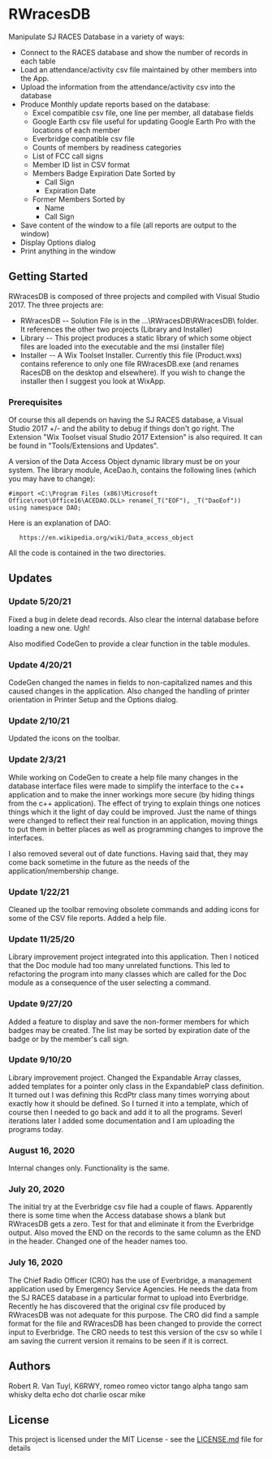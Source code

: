 # RWracesDB
Manipulate SJ RACES Database in a variety of ways:

  - Connect to the RACES database and show the number of records in each table
  - Load an attendance/activity csv file maintained by other members into the App.
  - Upload the information from the attendance/activity csv into the database
  - Produce Monthly update reports based on the database:
    * Excel compatible csv file, one line per member, all database fields
    * Google Earth csv file useful for updating Google Earth Pro with the locations of each
      member
    * Everbridge compatible csv file
    * Counts of members by readiness categories
    * List of FCC call signs
    * Member ID list in CSV format
    * Members Badge Expiration Date Sorted by
      * Call Sign
      * Expiration Date
    * Former Members Sorted by
      * Name
      * Call Sign
  - Save content of the window to a file (all reports are output to the window)
  - Display Options dialog
  - Print anything in the window

## Getting Started

RWracesDB is composed of three projects and compiled with Visual Studio 2017.  The three projects are:
  - RWracesDB -- Solution File is in the ...\RWracesDB\RWracesDB\ folder.  It references the other two
    projects (Library and Installer)
  - Library -- This project produces a static library of which some object files are loaded into
    the executable and the msi (installer file)
  - Installer -- A Wix Toolset Installer.  Currently this file (Product.wxs) contains reference to only
    one file RWracesDB.exe (and renames RacesDB on the desktop and elsewhere).  If you wish to change
    the installer then I suggest you look at WixApp.

### Prerequisites

Of course this all depends on having the SJ RACES database, a Visual Studio 2017 +/- and the ability to
debug if things don't go right.  The Extension "Wix Toolset visual Studio 2017 Extension" is also
required.  It can be found in "Tools/Extensions and Updates".

A version of the Data Access Object dynamic library must be on your system.  The library module,
AceDao.h, contains the following lines (which you may have to change):
```
#import <C:\Program Files (x86)\Microsoft Office\root\Office16\ACEDAO.DLL> rename(_T("EOF"), _T("DaoEof"))
using namespace DAO;
```
Here is an explanation of DAO:
```
   https://en.wikipedia.org/wiki/Data_access_object
```

All the code is contained in the two directories.


## Updates

### Update 5/20/21

Fixed a bug in delete dead records.  Also clear the internal database before loading a new one.  Ugh!

Also modified CodeGen to provide a clear function in the table modules.

### Update 4/20/21

CodeGen changed the names in fields to non-capitalized names and this caused changes in the application.
Also changed the handling of printer orientation in Printer Setup and the Options dialog.

### Update 2/10/21

Updated the icons on the toolbar.

### Update 2/3/21

While working on CodeGen to create a help file many changes in the database interface files
were made to simplify the interface to the c++ application and to make the inner workings more
secure (by hiding things from the c++ application).  The effect of trying to explain things
one notices things which it the light of day could be improved.  Just the name of things were
changed to reflect their real function in an application, moving things to put them in better
places as well as programming changes to improve the interfaces.

I also removed several out of date functions.  Having said that, they may come back sometime
in the future as the needs of the application/membership change.

### Update 1/22/21

Cleaned up the toolbar removing obsolete commands and adding icons for some of the CSV file
reports.  Added a help file.

### Update 11/25/20

Library improvement project integrated into this application.  Then I noticed that the Doc module had
too many unrelated functions.  This led to refactoring the program into many classes which are called
for the Doc module as a consequence of the user selecting a command.

### Update 9/27/20
Added a feature to display and save the non-former members for which badges may be created.  The list
may be sorted by expiration date of the badge or by the member's call sign.

### Update 9/10/20
Library improvement project.  Changed the Expandable Array classes, added templates for a pointer only
class in the ExpandableP class definition.  It turned out I was defining this RcdPtr class many times
worrying about exactly how it should be defined.  So I turned it into a template, which of course then
I needed to go back and add it to all the programs.  Severl iterations later I added some documentation
and I am uploading the programs today.

### August 16, 2020

Internal changes only.  Functionality is the same.

### July 20, 2020

The initial try at the Everbridge csv file had a couple of flaws.  Apparently there is some time when
the Access database shows a blank but RWracesDB gets a zero.  Test for that and eliminate it from the
Everbridge output.  Also moved the END on the records to the same column as the END in the header.
Changed one of the header names too.


### July 16, 2020

The Chief Radio Officer (CRO) has the use of Everbridge, a management application used by Emergency Service
Agencies.  He needs the data from the SJ RACES database in a particular format to upload into Everbridge.
Recently he has discovered that the original csv file produced by RWracesDB was not adequate for this
purpose.  The CRO did find a sample format for the file and RWracesDB has been changed to provide the
correct input to Everbridge.  The CRO needs to test this version of the csv so while I am saving the
current version it remains to be seen if it is correct.

## Authors

Robert R. Van Tuyl, K6RWY, romeo romeo victor tango alpha tango sam whisky delta echo dot charlie oscar mike

## License

This project is licensed under the MIT License - see the [LICENSE.md](LICENSE.md) file for details

